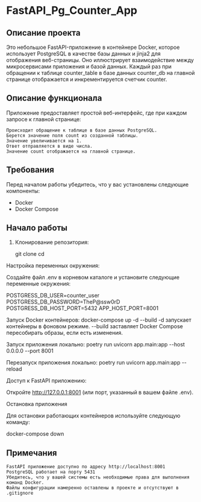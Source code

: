 # FastAPI_Pg_Counter_App

## Описание проекта

Это небольшое FastAPI-приложение в контейнере Docker, которое использует PostgreSQL в качестве базы данных 
и jinja2 для отображения веб-страницы. 
Оно иллюстрирует взаимодействие между микросервисами приложения и базой данных.
Каждый раз при обращении к таблице counter_table в базе данных counter_db 
на главной странице отображается и инкрементируется счетчик counter.  

## Описание функционала

Приложение предоставляет простой веб-интерфейс, где при каждом запросе к главной странице:

    Происходит обращение к таблице в базе данных PostgreSQL.
    Берется значение поля count из созданной таблицы.
    Значение увеличивается на 1.
    Ответ отправляется в виде числа.
    Значение count отображается на главной странице.

## Требования

Перед началом работы убедитесь, что у вас установлены следующие компоненты:

- Docker
- Docker Compose

## Начало работы

1. Клонирование репозитория:

   git clone <repository-url>
   cd <repository-directory>

Настройка переменных окружения:

Создайте файл .env в корневом каталоге и установите следующие переменные окружения:

POSTGRESS_DB_USER=counter_user
POSTGRESS_DB_PASSWORD=TheP@ssw0rD
POSTGRESS_DB_HOST_PORT=5432
APP_HOST_PORT=8001

Запуск Docker контейнеров:
docker-compose up -d --build
    -d запускает контейнеры в фоновом режиме.
    --build заставляет Docker Compose пересобирать образы, если есть изменения.

Запуск приложения локально:
poetry run  uvicorn app.main:app --host 0.0.0.0 --port 8001

Перезапуск приложения локально:
poetry run uvicorn app.main:app --reload

Доступ к FastAPI приложению:

Откройте http://127.0.0.1:8001 (или порт, указанный в вашем файле .env).

Остановка приложения

Для остановки работающих контейнеров используйте следующую команду:

docker-compose down

## Примечания

    FastAPI приложение доступно по адресу http://localhost:8001
    PostgreSQL работает на порту 5431
    Убедитесь, что у вашей системы есть необходимые права для выполнения команд Docker.
    Файлы конфигурации намеренно оставлены в проекте и отсутствуют в .gitignore